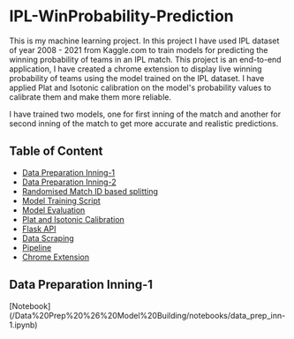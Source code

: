 # IPL-WinProbability-Prediction
This is my machine learning project. In this project I have used IPL dataset of year 2008 - 2021 from Kaggle.com to train models for predicting the winning probability of teams in an IPL match. This project is an end-to-end application, I have created a chrome extension to display live winning probability of teams using the model trained on the IPL dataset. I have applied Plat and Isotonic calibration on the model's probability values to calibrate them and make them more reliable.

I have trained two models, one for first inning of the match and another for second inning of the match to get more accurate and realistic predictions.

## Table of Content
- [Data Preparation Inning-1](#dataprep1)
- [Data Preparation Inning-2](/Data%20Prep%20%26%20Model%20Building/notebooks/data_prep_inn-2.ipynb)
- [Randomised Match ID based splitting](/Data%20Prep%20%26%20Model%20Building/scripts/data_splitter.py)
- [Model Training Script](/Data%20Prep%20%26%20Model%20Building/scripts/training.py)
- [Model Evaluation](/Data%20Prep%20%26%20Model%20Building/notebooks/model_evaluation.ipynb)
- [Plat and Isotonic Calibration](/Data%20Prep%20%26%20Model%20Building/notebooks/Calibration.ipynb)
- [Flask API](/API/main.py)
- [Data Scraping](/API/beautifulSoup.py)
- [Pipeline](/API/functional.py)
- [Chrome Extension](/chrome-ext/)

<a name='dataprep1'>
<h2>Data Preparation Inning-1</h2>
</a>
[Notebook](/Data%20Prep%20%26%20Model%20Building/notebooks/data_prep_inn-1.ipynb)

